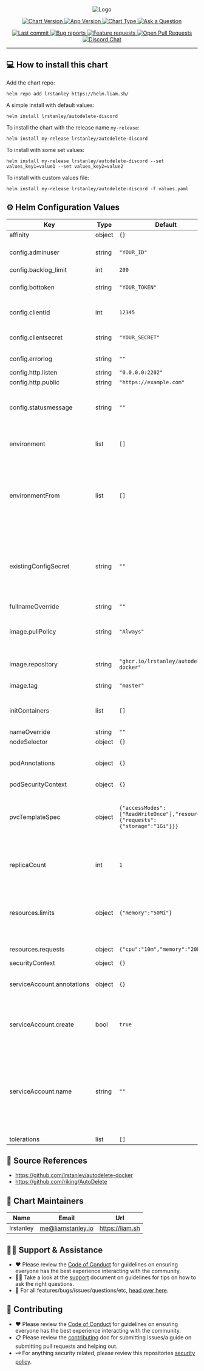 <p align="center">
  <img title="Logo" src="https://liam.sh/-/gh/svg?title=autodelete-discord&description=AutoDelete Discord Bot&layout=left&icon=simple-icons%3Ahelm&icon.height=100&font=1.15&bg=topography&bgcolor=rgba(2%2C+0%2C+26%2C+1)"></img>
</p>

<p align="center">
  <a href="https://github.com/lrstanley/helm-charts/blob/master/charts/autodelete-discord/Chart.yaml">
    <img title="Chart Version" src="https://img.shields.io/badge/chart%20version-0.6.2-blue?style=flat-square">
  </a>
  <a href="https://github.com/lrstanley/helm-charts/blob/master/charts/autodelete-discord/Chart.yaml">
    <img title="App Version" src="https://img.shields.io/badge/app%20version-1.2.1-blue?style=flat-square">
  </a>
  <a href="https://github.com/lrstanley/helm-charts/blob/master/charts/autodelete-discord/Chart.yaml">
    <img title="Chart Type" src="https://img.shields.io/badge/chart%20type-application-blue?style=flat-square">
  </a>
  <a href="https://github.com/lrstanley/helm-charts/discussions/new?category=q-a">
    <img title="Ask a Question" src="https://img.shields.io/badge/support-ask_a_question!-blue?style=flat-square">
  </a>
</p>

<p align="center">
  <a href="https://github.com/lrstanley/helm-charts/commits/master">
    <img title="Last commit" src="https://img.shields.io/github/last-commit/lrstanley/helm-charts?style=flat-square">
  </a>
  <a href="https://github.com/lrstanley/helm-charts/issues?q=is:open+is:issue+label:bug">
    <img title="Bug reports" src="https://img.shields.io/github/issues/lrstanley/helm-charts/bug?label=issues&style=flat-square">
  </a>
  <a href="https://github.com/lrstanley/helm-charts/issues?q=is:open+is:issue+label:enhancement">
    <img title="Feature requests" src="https://img.shields.io/github/issues/lrstanley/helm-charts/enhancement?label=feature%20requests&style=flat-square">
  </a>
  <a href="https://github.com/lrstanley/helm-charts/pulls">
    <img title="Open Pull Requests" src="https://img.shields.io/github/issues-pr/lrstanley/helm-charts?label=prs&style=flat-square">
  </a>
  <a href="https://liam.sh/chat"><img src="https://img.shields.io/badge/discord-bytecord-blue.svg?style=flat-square" title="Discord Chat"></a>
</p>

-----------------------------------

<!-- template:begin:header -->
<!-- template:end:header -->

## :computer: How to install this chart

Add the chart repo:

```console
helm repo add lrstanley https://helm.liam.sh/
```

A simple install with default values:

```console
helm install lrstanley/autodelete-discord
```

To install the chart with the release name `my-release`:

```console
helm install my-release lrstanley/autodelete-discord
```

To install with some set values:

```console
helm install my-release lrstanley/autodelete-discord --set values_key1=value1 --set values_key2=value2
```

To install with custom values file:

```console
helm install my-release lrstanley/autodelete-discord -f values.yaml
```

## :gear: Helm Configuration Values

| Key | Type | Default | Description |
|-----|------|---------|-------------|
| affinity | object | `{}` |  |
| config.adminuser | string | `"YOUR_ID"` | discord admin user ID. |
| config.backlog_limit | int | `200` |  |
| config.bottoken | string | `"YOUR_TOKEN"` | discord application bot token. |
| config.clientid | int | `12345` | discord application client id. |
| config.clientsecret | string | `"YOUR_SECRET"` | discord application client secret. |
| config.errorlog | string | `""` | error log channel. |
| config.http.listen | string | `"0.0.0.0:2202"` |  |
| config.http.public | string | `"https://example.com"` |  |
| config.statusmessage | string | `""` | status message to show when clicking on the bot. |
| environment | list | `[]` | environment variables to set in the deployment. |
| environmentFrom | list | `[]` | have an existing secret or config-map that contains sensitive env vars? supply the name here. |
| existingConfigSecret | string | `""` | have an existing secret that contains the the "config.yml" key? supply the name here. |
| fullnameOverride | string | `""` |  |
| image.pullPolicy | string | `"Always"` | the image pull policy (generally shouldn't be changed). |
| image.repository | string | `"ghcr.io/lrstanley/autodelete-docker"` | the image repository to pull from. |
| image.tag | string | `"master"` | the image tag to use. |
| initContainers | list | `[]` | additional init containers to add to the deployment. |
| nameOverride | string | `""` |  |
| nodeSelector | object | `{}` |  |
| podAnnotations | object | `{}` | annotations to append to the deployment. |
| podSecurityContext | object | `{}` |  |
| pvcTemplateSpec | object | `{"accessModes":["ReadWriteOnce"],"resources":{"requests":{"storage":"1Gi"}}}` | the pvc storage configuration to use for the persistent data for the bot. |
| replicaCount | int | `1` | number of replicas; this should generally always be 1. |
| resources.limits | object | `{"memory":"50Mi"}` | resource limits. generally don't recommend applying a limit on cpu. |
| resources.requests | object | `{"cpu":"10m","memory":"20Mi"}` | resource requests. |
| securityContext | object | `{}` |  |
| serviceAccount.annotations | object | `{}` | annotations to add to the service account |
| serviceAccount.create | bool | `true` | specifies whether a service account should be created |
| serviceAccount.name | string | `""` | the name of the service account to use. if not set and create is true, a name is generated using the fullname template |
| tolerations | list | `[]` |  |

## :toolbox: Source References

* <https://github.com/lrstanley/autodelete-docker>
* <https://github.com/riking/AutoDelete>

## :wave: Chart Maintainers

| Name | Email | Url |
| ---- | ------ | --- |
| lrstanley | <me@liamstanley.io> | <https://liam.sh> |

## :raising_hand_man: Support & Assistance

* :heart: Please review the [Code of Conduct](/.github/CODE_OF_CONDUCT.md) for
     guidelines on ensuring everyone has the best experience interacting with
     the community.
* :raising_hand_man: Take a look at the [support](/.github/SUPPORT.md) document on
     guidelines for tips on how to ask the right questions.
* :lady_beetle: For all features/bugs/issues/questions/etc, [head over here](https://github.com/lrstanley/helm-charts/issues/new/choose).

## :handshake: Contributing

* :heart: Please review the [Code of Conduct](/.github/CODE_OF_CONDUCT.md) for guidelines
     on ensuring everyone has the best experience interacting with the
    community.
* :clipboard: Please review the [contributing](/.github/CONTRIBUTING.md) doc for submitting
     issues/a guide on submitting pull requests and helping out.
* :old_key: For anything security related, please review this repositories [security policy](https://github.com/lrstanley/helm-charts/security/policy).
